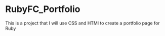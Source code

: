 # RubyFC_Portfolio

This is a project that I will use CSS and HTMl to create a portfolio page for Ruby
